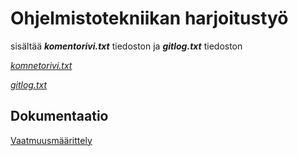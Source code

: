 # Ohjelmistotekniikan harjoitustyö

sisältää __*komentorivi.txt*__ tiedoston ja __*gitlog.txt*__ tiedoston

_[komnetorivi.txt](https://github.com/HegePI/ot-harjoitustyo/blob/master/laskarit/viikko1/komentorivi.txt)_

_[gitlog.txt](https://github.com/HegePI/ot-harjoitustyo/blob/master/laskarit/viikko1/gitlog.txt)_

## Dokumentaatio

[Vaatmuusmäärittely](https://github.com/HegePI/ot-harjoitustyo/blob/master/dokumentaatio/vaatimuusmaarittely.md)

